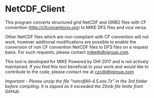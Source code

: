 # NetCDF_Client
This program converts structured grid NetCDF and GRIB2 files with CF convention (http://cfconventions.org) to MIKE DFS files and vice versa.

Other NetCDF files which are non-compliant with CF convention will not work, however additional modifications are possible to enable the conversion of non CF convention NetCDF files to DFS files on a request basis. For such requests, please contact mike@dhigroup.com.

This tool is developed for MIKE Powered by DHI 2017 and is not actively maintained. If you find this tool beneficial to your work and would like to contribute to the code, please contact me at czc@dhigroup.com


*Important - Please unzip the file "netcdfAll-4.5.exe.7z" in the 3rd folder before compiling. It is zipped as it exceeded the 25mb file limite from GitHub.*


